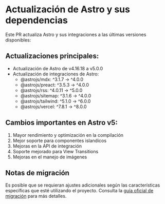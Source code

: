 # Actualización de Astro y sus dependencias

Este PR actualiza Astro y sus integraciones a las últimas versiones disponibles:

## Actualizaciones principales:

- Actualización de Astro de v4.16.18 a v5.0.0
- Actualización de integraciones de Astro:
  - @astrojs/mdx: ^3.1.7 → ^4.0.0
  - @astrojs/preact: ^3.5.3 → ^4.0.0
  - @astrojs/rss: ^4.0.11 → ^5.0.0
  - @astrojs/sitemap: ^3.1.6 → ^4.0.0
  - @astrojs/tailwind: ^5.1.0 → ^6.0.0
  - @astrojs/vercel: ^7.8.1 → ^8.0.0

## Cambios importantes en Astro v5:

1. Mayor rendimiento y optimización en la compilación
2. Mejor soporte para componentes islandicos
3. Mejoras en la API de integración
4. Soporte mejorado para View Transitions
5. Mejoras en el manejo de imágenes

## Notas de migración

Es posible que se requieran ajustes adicionales según las características específicas que esté utilizando el proyecto. Consulta la [guía oficial de migración](https://docs.astro.build/en/guides/upgrade-to/v5/) para más detalles.
